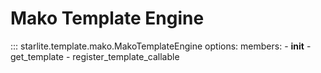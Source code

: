 # Mako Template Engine

::: starlite.template.mako.MakoTemplateEngine
    options:
        members:
            - __init__
            - get_template
            - register_template_callable
